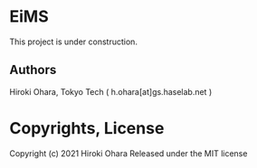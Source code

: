 # EiMS
This project is under construction.

## Authors
Hiroki Ohara, Tokyo Tech ( h.ohara[at]gs.haselab.net )

# Copyrights, License
Copyright (c) 2021 Hiroki Ohara
Released under the MIT license
